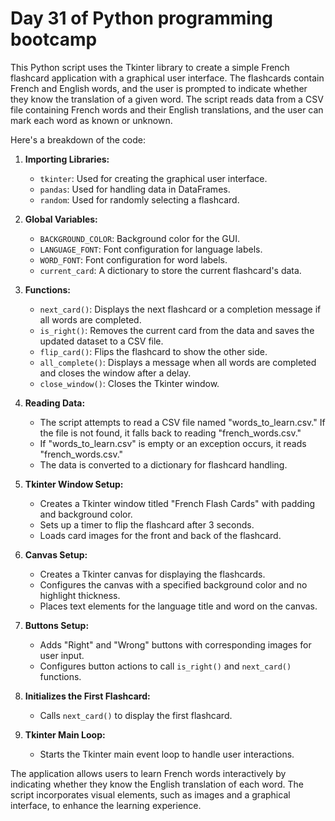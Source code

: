 # Day 31 of Python programming bootcamp

This Python script uses the Tkinter library to create a simple French flashcard application with a graphical user interface. The flashcards contain French and English words, and the user is prompted to indicate whether they know the translation of a given word. The script reads data from a CSV file containing French words and their English translations, and the user can mark each word as known or unknown.

Here's a breakdown of the code:

1. **Importing Libraries:**
   - `tkinter`: Used for creating the graphical user interface.
   - `pandas`: Used for handling data in DataFrames.
   - `random`: Used for randomly selecting a flashcard.

2. **Global Variables:**
   - `BACKGROUND_COLOR`: Background color for the GUI.
   - `LANGUAGE_FONT`: Font configuration for language labels.
   - `WORD_FONT`: Font configuration for word labels.
   - `current_card`: A dictionary to store the current flashcard's data.

3. **Functions:**
   - `next_card()`: Displays the next flashcard or a completion message if all words are completed.
   - `is_right()`: Removes the current card from the data and saves the updated dataset to a CSV file.
   - `flip_card()`: Flips the flashcard to show the other side.
   - `all_complete()`: Displays a message when all words are completed and closes the window after a delay.
   - `close_window()`: Closes the Tkinter window.

4. **Reading Data:**
   - The script attempts to read a CSV file named "words_to_learn.csv." If the file is not found, it falls back to reading "french_words.csv."
   - If "words_to_learn.csv" is empty or an exception occurs, it reads "french_words.csv."
   - The data is converted to a dictionary for flashcard handling.

5. **Tkinter Window Setup:**
   - Creates a Tkinter window titled "French Flash Cards" with padding and background color.
   - Sets up a timer to flip the flashcard after 3 seconds.
   - Loads card images for the front and back of the flashcard.

6. **Canvas Setup:**
   - Creates a Tkinter canvas for displaying the flashcards.
   - Configures the canvas with a specified background color and no highlight thickness.
   - Places text elements for the language title and word on the canvas.

7. **Buttons Setup:**
   - Adds "Right" and "Wrong" buttons with corresponding images for user input.
   - Configures button actions to call `is_right()` and `next_card()` functions.

8. **Initializes the First Flashcard:**
   - Calls `next_card()` to display the first flashcard.

9. **Tkinter Main Loop:**
   - Starts the Tkinter main event loop to handle user interactions.

The application allows users to learn French words interactively by indicating whether they know the English translation of each word. The script incorporates visual elements, such as images and a graphical interface, to enhance the learning experience.